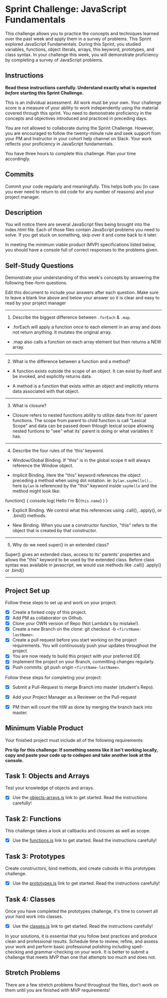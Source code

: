 # Sprint Challenge: JavaScript Fundamentals

This challenge allows you to practice the concepts and techniques learned over the past week and apply them in a survey of problems. This Sprint explored JavaScript Fundamentals. During this Sprint, you studied variables, functions, object literals, arrays, this keyword, prototypes, and class syntax. In your challenge this week, you will demonstrate proficiency by completing a survey of JavaScript problems.

## Instructions

**Read these instructions carefully. Understand exactly what is expected _before_ starting this Sprint Challenge.**

This is an individual assessment. All work must be your own. Your challenge score is a measure of your ability to work independently using the material covered through this sprint. You need to demonstrate proficiency in the concepts and objectives introduced and practiced in preceding days.

You are not allowed to collaborate during the Sprint Challenge. However, you are encouraged to follow the twenty-minute rule and seek support from your PM and Instructor in your cohort help channel on Slack. Your work reflects your proficiency in JavaScript fundamentals.

You have three hours to complete this challenge. Plan your time accordingly.

## Commits

Commit your code regularly and meaningfully. This helps both you (in case you ever need to return to old code for any number of reasons) and your project manager.

## Description

You will notice there are several JavaScript files being brought into the index.html file.  Each of those files contain JavaScript problems you need to solve.  If you get stuck on something, skip over it and come back to it later.

In meeting the minimum viable product (MVP) specifications listed below, you should have a console full of correct responses to the problems given.

## Self-Study Questions

Demonstrate your understanding of this week's concepts by answering the following free-form questions.

Edit this document to include your answers after each question. Make sure to leave a blank line above and below your answer so it is clear and easy to read by your project manager

***

1. Describe the biggest difference between `.forEach` & `.map`.

- .forEach will apply a function once to each element in an array and does not return anything. It mutates the original array.

- .map also calls a function on each array element but then returns a NEW array.

***

2. What is the difference between a function and a method?

- A function exists outside the scope of an object. It can exist by itself and be invoked, and explicitly returns data.

- A method is a function that exists within an object and implicitly returns data associated with that object.

***

3. What is closure?

- Closure refers to nested functions ability to utilize data from its' parent functions. The scope from parent to child function is call "Lexical Scope" and data can be passed down thtough lexical scope allowing nested funtions to "see" what its' parent is doing or what variables it has.

***

4. Describe the four rules of the 'this' keyword.

- Window/Global Binding. If "this" is in the global scope it will always reference the Window object.

- Implicit Binding. Here the "this" keyword references the object preceding a method when using dot notation. ie: `Dylan.sayHello()`... here `Dylan` is referenced by the "this" keyword inside `sayHello` and the method might look like: 

function() {
  console.log( Hello I'm ${`this.name`} )
}

- Explicit Binding. We control what this references using .call(), .apply(), or .bind() methods.

- New Binding. When you use a constructor function, "this" refers to the object that is created by that constructor.

***

5. Why do we need super() in an extended class?

Super() gives an extended class, access to its' parents' properties and allows the "this" keyword to be used by the extended class. Before class syntax was available in javascript, we would use methods like .call() .apply() or .bind()

***

## Project Set up

Follow these steps to set up and work on your project:

- [x] Create a forked copy of this project.
- [x] Add PM as collaborator on Github.
- [x] Clone your OWN version of Repo (Not Lambda's by mistake!).
- [x] Create a new Branch on the clone: git checkout -b `<firstName-lastName>`.
- [x] Create a pull request before you start working on the project requirements.  You will continuously push your updates throughout the project.
- [x] You are now ready to build this project with your preferred IDE
- [x] Implement the project on your Branch, committing changes regularly.
- [x] Push commits: git push origin `<firstName-lastName>`.

Follow these steps for completing your project:

- [x] Submit a Pull-Request to merge <firstName-lastName> Branch into master (student's  Repo).
- [x] Add your Project Manager as a Reviewer on the Pull-request
- [x] PM then will count the HW as done by  merging the branch back into master.


## Minimum Viable Product

Your finished project must include all of the following requirements:

**Pro tip for this challenge: If something seems like it isn't working locally, copy and paste your code up to codepen and take another look at the console.**

## Task 1: Objects and Arrays
Test your knowledge of objects and arrays. 
* [x] Use the [objects-arrays.js](challenges/objects-arrays.js) link to get started.  Read the instructions carefully!

## Task 2: Functions
This challenge takes a look at callbacks and closures as well as scope. 
* [x] Use the [functions.js](challenges/functions.js) link to get started. Read the instructions carefully!

## Task 3: Prototypes
Create constructors, bind methods, and create cuboids in this prototypes challenge.
* [x] Use the [prototypes.js](challenges/prototypes.js) link to get started. Read the instructions carefully!

## Task 4: Classes
Once you have completed the prototypes challenge, it's time to convert all your hard work into classes.
* [x] Use the [classes.js](challenges/classes.js) link to get started. Read the instructions carefully!

In your solutions, it is essential that you follow best practices and produce clean and professional results. Schedule time to review, refine, and assess your work and perform basic professional polishing including spell-checking and grammar-checking on your work. It is better to submit a challenge that meets MVP than one that attempts too much and does not.

## Stretch Problems

There are a few stretch problems found throughout the files, don't work on them until you are finished with MVP requirements!
